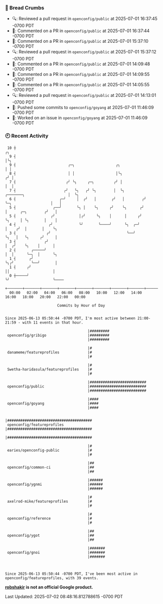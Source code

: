 ### 🍞 Bread Crumbs

 * 🔍: Reviewed a pull request in  `openconfig/public` at 2025-07-01 16:37:45 -0700 PDT
 * 💬: Commented on a PR in  `openconfig/public` at 2025-07-01 16:37:44 -0700 PDT
 * 💬: Commented on a PR in  `openconfig/public` at 2025-07-01 15:37:10 -0700 PDT
 * 🔍: Reviewed a pull request in  `openconfig/public` at 2025-07-01 15:37:12 -0700 PDT
 * 💬: Commented on a PR in  `openconfig/public` at 2025-07-01 14:09:48 -0700 PDT
 * 💬: Commented on a PR in  `openconfig/public` at 2025-07-01 14:09:55 -0700 PDT
 * 💬: Commented on a PR in  `openconfig/public` at 2025-07-01 14:05:55 -0700 PDT
 * 🔍: Reviewed a pull request in  `openconfig/public` at 2025-07-01 14:13:01 -0700 PDT
 * 🚢: Pushed some commits to `openconfig/goyang` at 2025-07-01 11:46:09 -0700 PDT
 * 👀: Worked on an issue in `openconfig/goyang` at 2025-07-01 11:46:09 -0700 PDT

### 🕘 Recent Activity
```
 10 ┼                                                                                         ╭╮
  9 ┤                                                                                         │╰╮
  9 ┤                        ╭─╮                   ╭╮                                         │ │
  8 ┤                        │ │                   │╰╮                                       ╭╯ │
  7 ┤                       ╭╯ ╰╮     ╭─╮         ╭╯ │                                       │  │
  7 ┤                      ╭╯   ╰╮   ╭╯ ╰╮        │  ╰╮         ╭───────╮                    │  ╰╮
  6 ┤                    ╭─╯     │  ╭╯   │       ╭╯   │        ╭╯       ╰─╮                  │   │
  5 ┤                 ╭──╯       ╰╮ │    ╰╮     ╭╯    ╰╮      ╭╯          │      ╭─╮        ╭╯   │
  5 ┤                ╭╯           │╭╯     ╰╮    │      │     ╭╯           ╰╮     │ ╰╮       │    │
  4 ┤               ╭╯            ╰╯       ╰────╯      ╰╮  ╭─╯             │    ╭╯  │       │    ╰╮
  3 ┤              ╭╯                                   ╰──╯               ╰╮   │   ╰╮     ╭╯     │
  3 ┤             ╭╯                                                        │  ╭╯    ╰╮    │      │
  2 ┤       ╭─────╯                                                         │  │      ╰─╮  │      ╰╮
  1 ┤      ╭╯                                                               ╰╮╭╯        ╰──╯       │
  1 ┤     ╭╯                                                                 ││                    │
  0 ┼─────╯                                                                  ╰╯                    ╰────
    +───────+───────+───────+───────+───────+───────+───────+───────+───────+───────+───────+───────+────
  00:00   02:00   04:00   06:00   08:00   10:00   12:00   14:00   16:00   18:00   20:00   22:00   00:00   

						Commits by Hour of Day


Since 2025-06-13 05:50:44 -0700 PDT, I'm most active between 21:00-21:59 - with 11 events in that hour.

```



```
                                      |#########
 openconfig/gribigo                   |#########
                                      |#########

                                      |#
 danameme/featureprofiles             |#
                                      |#

                                      |#
 Swetha-haridasula/featureprofiles    |#
                                      |#

                                      |##########################
 openconfig/public                    |##########################
                                      |##########################

                                      |####
 openconfig/goyang                    |####
                                      |####

                                      |#######################################
 openconfig/featureprofiles           |#######################################
                                      |#######################################

                                      |#
 earies/openconfig-public             |#
                                      |#

                                      |##
 openconfig/common-ci                 |##
                                      |##

                                      |######
 openconfig/ygnmi                     |######
                                      |######

                                      |#
 axelrod-mike/featureprofiles         |#
                                      |#

                                      |#
 openconfig/reference                 |#
                                      |#

                                      |##
 openconfig/ygot                      |##
                                      |##

                                      |#######
 openconfig/gnoi                      |#######
                                      |#######



Since 2025-06-13 05:50:44 -0700 PDT, I've been most active in openconfig/featureprofiles, with 39 events.

```
**[robshakir](mailto:robjs@google.com) is not an official Google product.**  


Last Updated: 2025-07-02 08:48:16.812788615 -0700 PDT
